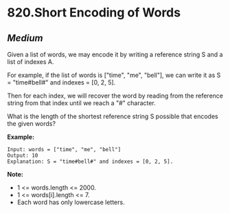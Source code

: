 820.Short Encoding of Words
==========

*Medium*
----------

Given a list of words, we may encode it by writing a reference string S and a list of indexes A.

For example, if the list of words is ["time", "me", "bell"], we can write it as S = "time#bell#" and indexes = [0, 2, 5].

Then for each index, we will recover the word by reading from the reference string from that index until we reach a "#" character.

What is the length of the shortest reference string S possible that encodes the given words?

**Example:**

    Input: words = ["time", "me", "bell"]
    Output: 10
    Explanation: S = "time#bell#" and indexes = [0, 2, 5].
 
**Note:**

* 1 <= words.length <= 2000.
* 1 <= words[i].length <= 7.
* Each word has only lowercase letters.
